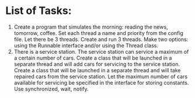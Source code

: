 # List of Tasks:
1) Create a program that simulates the morning: reading the news, tomorrow, coffee.
Set each thread a name and priority from the config file.
Let there be 3 threads.
Create and run 3 threads.
Make two options: using the Runnable interface and/or using the Thread class.
2) There is a service station. The service station can service a maximum of a certain number of cars.
Create a class that will be launched in a separate thread and will add cars for servicing to the service station.
Create a class that will be launched in a separate thread and will take repaired cars from the service station.
Let the maximum number of cars available for servicing be specified in the interface for storing constants.
Use synchronized, wait, notify.
